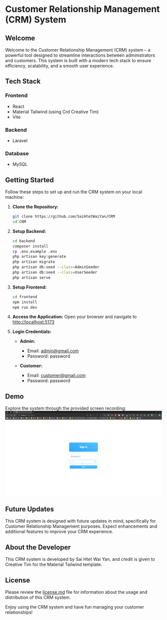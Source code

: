 # Customer Relationship Management (CRM) System

## Welcome

Welcome to the Customer Relationship Management (CRM) system – a powerful tool designed to streamline interactions between administrators and customers. This system is built with a modern tech stack to ensure efficiency, scalability, and a smooth user experience.

## Tech Stack

### Frontend

- React
- Material Tailwind (using Crd Creative Tim)
- Vite

### Backend

- Laravel

### Database

- MySQL

## Getting Started

Follow these steps to set up and run the CRM system on your local machine:

1. **Clone the Repository:**

   ```bash
   git clone https://github.com/SaiHtetWaiYan/CRM
   cd CRM
   ```

2. **Setup Backend:**

   ```bash
   cd backend
   composer install
   cp .env.example .env
   php artisan key:generate
   php artisan migrate
   php artisan db:seed --class=AdminSeeder
   php artisan db:seed --class=UserSeeder
   php artisan serve
   ```

3. **Setup Frontend:**

   ```bash
   cd frontend
   npm install
   npm run dev
   ```

4. **Access the Application:**
   Open your browser and navigate to [http://localhost:5173](http://localhost:5173)

5. **Login Credentials:**

   - **Admin:**

     - Email: admin@gmail.com
     - Password: password

   - **Customer:**
     - Email: customer@gmail.com
     - Password: password

## Demo

Explore the system through the provided screen recording:
![CRM](crm.gif)

## Future Updates

This CRM system is designed with future updates in mind, specifically for Customer Relationship Management purposes. Expect enhancements and additional features to improve your CRM experience.

## About the Developer

This CRM system is developed by Sai Htet Wai Yan, and credit is given to Creative Tim for the Material Tailwind template.

## License

Please review the [license.md](license.md) file for information about the usage and distribution of this CRM system.

Enjoy using the CRM system and have fun managing your customer relationships!
